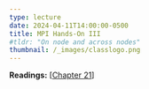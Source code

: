 ```yaml
---
type: lecture
date: 2024-04-11T14:00:00-0500
title: MPI Hands-On III
#tldr: "On node and across nodes"
thumbnail: /_images/classlogo.png
---
```

**Readings:** [[Chapter 21](https://learning.oreilly.com/library/view/high-performance-computing/9780124202153/XHTML/B9780124201583000216/B9780124201583000216.xhtml)]